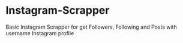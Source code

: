# Instagram-Scrapper
Basic Instagram Scrapper for get Followers, Following and Posts with username Instagram profile
